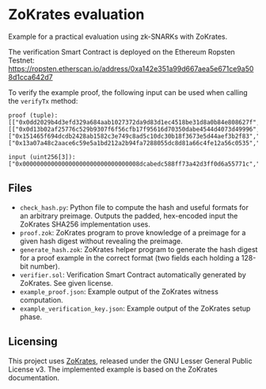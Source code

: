 # ZoKrates evaluation
Example for a practical evaluation using zk-SNARKs with ZoKrates.

The verification Smart Contract is deployed on the Ethereum Ropsten Testnet:
https://ropsten.etherscan.io/address/0xa142e351a99d667aea5e671ce9a508d1cca642d7

To verify the example proof, the following input can be used when calling the `verifyTx` method:
```
proof (tuple):
[["0x0dd2029b4d3efd329a684aab1027372da9d83d1ec4518be31d8a0b84e808627f","0x015b014adaa9a306c4ebc41aea06de2f3b9e1e4c4d2975fd595cdd6c882ac404"],[["0x0d13b02af25776c529b9307f6f56cfb17f95616d70350dabe4544d4073d49996","0x29ba42f2a310e6d63d1171f2f6e97c271cd28d3b2731cad1e177d350dbd76ee0"],["0x151465f694dcdb2428ab1582c3e749c8ad5c10dc30b18f3673e5d44aef3b2f83","0x0763c5492dfef950079f15fc8ef0ad234601392cb6709bb56ef8a2ff405d8ba9"]],["0x13a07a48c2aace6c59e5a1bd212a2b94fa7288055dc8d81a66c4fe12a56c0535","0x2b65f92396af555578e28a06f2b38511c3dfe59191c1b80773a69eee990702ed"]]

input (uint256[3]):
["0x000000000000000000000000000000008dcabedc588ff73a42d3ff0d6a55771c","0x000000000000000000000000000000009396a8c7dba36e478eed41121f4a80e2","0x0000000000000000000000000000000000000000000000000000000000000001"]
```

## Files
 - `check_hash.py`: Python file to compute the hash and useful formats for an arbitrary preimage. Outputs the padded, hex-encoded input the ZoKrates SHA256 implementation uses.
 - `proof.zok`: ZoKrates program to prove knowledge of a preimage for a given hash digest without revealing the preimage.
 - `generate_hash.zok`: ZoKrates helper program to generate the hash digest for a proof example in the correct format (two fields each holding a 128-bit number).
 - `verifier.sol`: Verification Smart Contract automatically generated by ZoKrates. See given license.
 - `example_proof.json`: Example output of the ZoKrates witness computation.
 - `example_verification_key.json`:  Example output of the ZoKrates setup phase.

## Licensing

This project uses [ZoKrates](https://zokrates.github.io/), released under the GNU Lesser General Public License v3. 
The implemented example is based on the ZoKrates documentation.